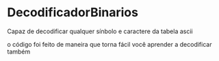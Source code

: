 # DecodificadorBinarios

Capaz de decodificar qualquer sínbolo e caractere da tabela ascii

o código foi feito de maneira que torna fácil você aprender a decodificar também
